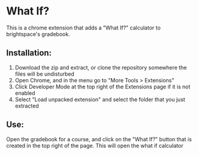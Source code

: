 # What If?

This is a chrome extension that adds a "What If?" calculator to brightspace's gradebook.

## Installation:
1. Download the zip and extract, or clone the repository somewhere the files will be undisturbed
2. Open Chrome, and in the menu go to "More Tools > Extensions"
3. Click Developer Mode at the top right of the Extensions page if it is not enabled
4. Select "Load unpacked extension" and select the folder that you just extracted

## Use:
Open the gradebook for a course, and click on the "What If?" button that is created in the top right of the page. This will open the what if calculator